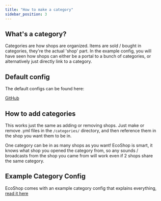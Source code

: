 ```yaml
---
title: "How to make a category"
sidebar_position: 3
---
```


## What's a category?

Categories are how shops are organized. Items are sold / bought in categories, they're
the actual 'shop' part. In the example config, you will have seen how shops can either
be a portal to a bunch of categories, or alternatively just directly link to a category.

## Default config

The default configs can be found here:

[GitHub](https://github.com/Auxilor/EcoShop/blob/master/eco-core/core-plugin/src/main/resources/categories/)

## How to add categories

This works just the same as adding or removing shops. Just make or remove .yml files in
the `/categories/` directory, and then reference them in the shop you want them to be in.

One category can be in as many shops as you want! EcoShop is smart, it knows what shop
you opened the category from, so any sounds / broadcasts from the shop you came from
will work even if 2 shops share the same category.

## Example Category Config

EcoShop comes with an example category config that explains everything,
[read it here](https://github.com/Auxilor/EcoShop/blob/main/eco-core/core-plugin/src/main/resources/categories/_example.yml)
